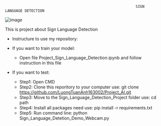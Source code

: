                                                                 SIGN LANGUAGE DETECTION

![image](https://github.com/LuongTuanAnh163002/Project_AI/assets/114805429/049fe447-a0d1-4619-848f-e877dfc88d7d)


This is project about Sign Language Detection


* Instructure to use my repository:
+ If you want to train your model:
  - Open file Project_Sign_Language_Detection.ipynb and follow instruction in this file
  
+ If you want to test:
  - Step1: Open CMD
  - Step2: Clone this reporitory to your computer use: git clone https://github.com/LuongTuanAnh163002/Project_AI.git
  - Step3: Move to the Sign_Language_Detection_Project folder use: cd path
  - Step4: Install all packages need use: pip install -r requirements.txt
  - Step5: Run command line: python Sign_Language_Detetion_Demo_Webcam.py
